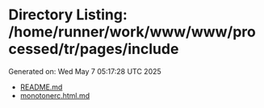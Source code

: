 # Directory Listing: /home/runner/work/www/www/processed/tr/pages/include
Generated on: Wed May  7 05:17:28 UTC 2025

- [README.md](README.md)
- [monotonerc.html.md](monotonerc.html.md)
